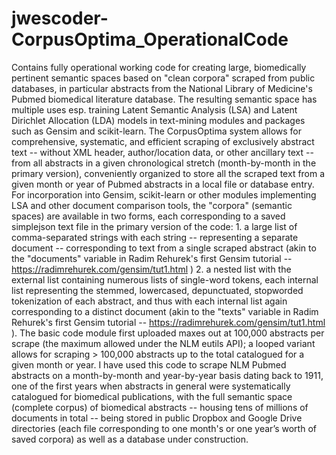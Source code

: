 # jwescoder-CorpusOptima_OperationalCode
Contains fully operational working code for creating large, biomedically pertinent semantic spaces based on "clean corpora"  scraped from public databases, in particular abstracts from the National Library of Medicine's Pubmed biomedical literature database. The resulting semantic space has multiple uses esp. training Latent Semantic Analysis (LSA) and Latent Dirichlet Allocation (LDA) models in text-mining modules and packages such as Gensim and scikit-learn. The CorpusOptima system allows for comprehensive, systematic, and efficient scraping of exclusively abstract text -- without XML header, author/location data, or other ancillary text -- from all abstracts in a given chronological stretch (month-by-month in the primary version), conveniently organized to store all the scraped text from a given month or year of Pubmed abstracts in a local file or database entry. For incorporation into Gensim, scikit-learn or other modules implementing LSA and other document comparison tools, the "corpora" (semantic spaces) are available in two forms, each corresponding to a saved simplejson text file in the primary version of the code: 1. a large list of comma-separated strings with each string -- representing a separate document -- corresponding to text from a single scraped abstract (akin to the "documents" variable in Radim Rehurek's first Gensim tutorial -- https://radimrehurek.com/gensim/tut1.html  )   2. a nested list with the external list containing numerous lists of single-word tokens, each internal list representing the stemmed, lowercased, depunctuated, stopworded tokenization of each abstract, and thus with each internal list again corresponding to a distinct document (akin to the "texts" variable in Radim Rehurek's first Gensim tutorial -- https://radimrehurek.com/gensim/tut1.html  ). The basic code module first uploaded maxes out at 100,000 abstracts per scrape (the maximum allowed under the NLM eutils API); a looped variant allows for scraping > 100,000 abstracts up to the total catalogued for a given month or year. I have used this code to scrape NLM Pubmed abstracts on a month-by-month and year-by-year basis dating back to 1911, one of the first years when abstracts in general were systematically catalogued for biomedical publications, with the full semantic space (complete corpus) of biomedical abstracts -- housing tens of millions of documents in total -- being stored in public Dropbox and Google Drive directories (each file corresponding to one month's or one year’s worth of saved corpora) as well as a database under construction.
